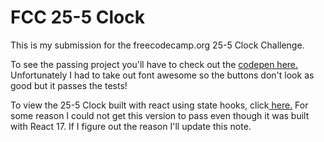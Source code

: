 # FCC 25-5 Clock

This is my submission for the freecodecamp.org 25-5 Clock Challenge.

To see the passing project you'll have to check out the <a href=https://codepen.io/elborracho420/full/vYaevXP title="FCC 25 + 5 Clock">codepen here.</a> Unfortunately I had to take out font awesome so the buttons don't look as good but it passes the tests!

To view the 25-5 Clock built with react using state hooks, click<a href=https://25-5-clock-eight.vercel.app/ title="FCC 25 + 5 Clock"> here.</a> For some reason I could not get this version to pass even though it was built with React 17. If I figure out the reason I'll update this note.